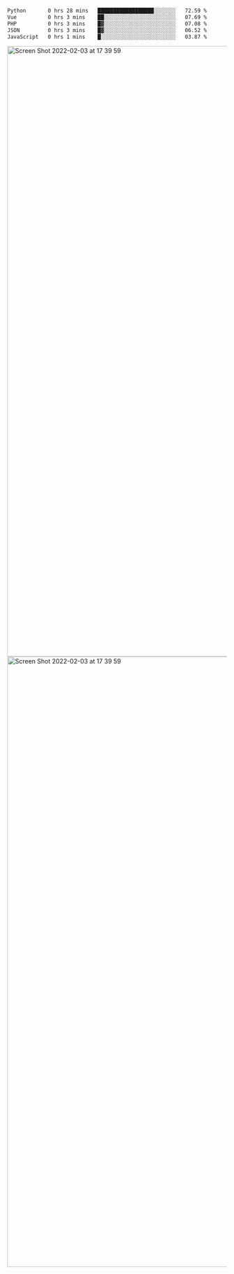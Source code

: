 <!--START_SECTION:waka-->

```txt
Python       0 hrs 28 mins   ██████████████████░░░░░░░   72.59 %
Vue          0 hrs 3 mins    ██░░░░░░░░░░░░░░░░░░░░░░░   07.69 %
PHP          0 hrs 3 mins    █▓░░░░░░░░░░░░░░░░░░░░░░░   07.08 %
JSON         0 hrs 3 mins    █▓░░░░░░░░░░░░░░░░░░░░░░░   06.52 %
JavaScript   0 hrs 1 mins    █░░░░░░░░░░░░░░░░░░░░░░░░   03.87 %
```

<!--END_SECTION:waka-->

<img width="1400" alt="Screen Shot 2022-02-03 at 17 39 59" src="https://user-images.githubusercontent.com/45716542/152387304-f2b60485-53a6-4f4b-a818-5cefb1b0c0ae.png">
<img width="1400" alt="Screen Shot 2022-02-03 at 17 39 59" src="https://user-images.githubusercontent.com/45716542/152387273-ea5cdf21-2a45-44da-8bef-00c1763b1d42.png">
